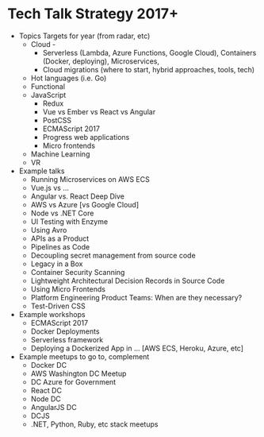 # Tech Talk Strategy 2017+

- Topics Targets for year (from radar, etc)
  - Cloud - 
    - Serverless (Lambda, Azure  Functions, Google Cloud), Containers (Docker, deploying), Microservices, 
    - Cloud migrations (where to start, hybrid approaches, tools, tech)
  - Hot languages (i.e. Go)
  - Functional
  - JavaScript
    - Redux
    - Vue vs Ember vs React vs Angular 
    - PostCSS 
    - ECMAScript 2017 
    - Progress web applications
    - Micro frontends 
  - Machine Learning
  - VR
- Example talks 
  - Running Microservices on AWS ECS
  - Vue.js vs …
  - Angular vs. React Deep Dive
  - AWS vs Azure [vs Google Cloud]
  - Node vs .NET Core 
  - UI Testing with Enzyme 
  - Using Avro 
  - APIs as a Product 
  - Pipelines as Code 
  - Decoupling secret management from source code 
  - Legacy in a Box 
  - Container Security Scanning
  - Lightweight Architectural Decision Records in Source Code 
  - Using Micro Frontends 
  - Platform Engineering Product Teams: When are they necessary?
  - Test-Driven CSS
- Example workshops
  - ECMAScript 2017
  - Docker Deployments 
  - Serverless framework 
  - Deploying a Dockerized App in … [AWS ECS, Heroku, Azure, etc]
- Example meetups to go to, complement
  - Docker DC 
  - AWS Washington DC Meetup
  - DC Azure for Government
  - React DC 
  - Node DC 
  - AngularJS DC 
  - DCJS 
  - .NET, Python, Ruby, etc stack meetups
